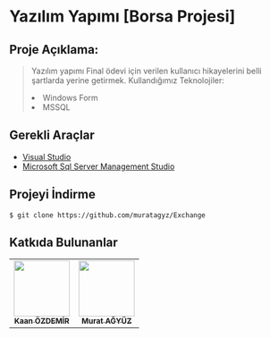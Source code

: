 <h1>Yazılım Yapımı [Borsa Projesi] </h1>

## Proje Açıklama:
> Yazılım yapımı Final ödevi için verilen kullanıcı hikayelerini belli şartlarda yerine getirmek. 
> Kullandığımız Teknolojiler:
> <li> Windows Form </li>  
> <li> MSSQL </li>

## Gerekli Araçlar

<ul>
  <li><a href="https://visualstudio.microsoft.com/tr/downloads/">Visual Studio</a></li>
  <li><a href="https://www.microsoft.com/tr-tr/sql-server/sql-server-downloads">Microsoft Sql Server Management Studio</a></li>
</ul>

## Projeyi İndirme
```
$ git clone https://github.com/muratagyz/Exchange
```

## Katkıda Bulunanlar
<table>
  <tr>
    <td align="center"><a href="https://github.com/kaanzzdemir"><img src="https://avatars.githubusercontent.com/u/57274202?v=4" width="100px;" alt=""/><br /><sub><b>Kaan ÖZDEMİR</b></sub></a></td>
    <td align="center"><a href="https://github.com/muratagyz"><img src="https://avatars.githubusercontent.com/u/57285600?v=4" width="100px;" alt=""/><br /><sub><b>Murat AĞYÜZ</b></sub></a</td>
  </tr>
  </table>

